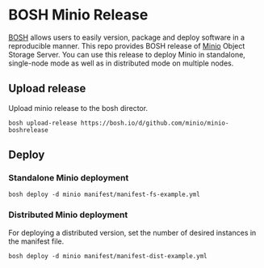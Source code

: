 # BOSH Minio Release

[BOSH](http://bosh.io/) allows users to easily version, package and deploy software in a reproducible manner. This repo provides BOSH release of [Minio](https://github.com/minio/minio) Object Storage Server. You can use this release to deploy Minio in standalone, single-node mode as well as in distributed mode on multiple nodes.

## Upload release
Upload minio release to the bosh director.

```
bosh upload-release https://bosh.io/d/github.com/minio/minio-boshrelease
```

## Deploy

### Standalone Minio deployment

``` shell
bosh deploy -d minio manifest/manifest-fs-example.yml
```

### Distributed Minio deployment

For deploying a distributed version, set the number of desired instances in the manifest file.

``` shell
bosh deploy -d minio manifest/manifest-dist-example.yml
```
